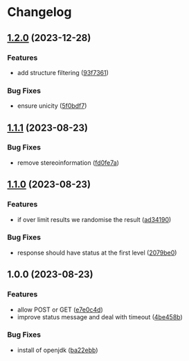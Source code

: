 # Changelog

## [1.2.0](https://github.com/cheminfo/maygen-docker/compare/v1.1.1...v1.2.0) (2023-12-28)


### Features

* add structure filtering ([93f7361](https://github.com/cheminfo/maygen-docker/commit/93f736162468809ea9b327c4545b4553069a9ec4))


### Bug Fixes

* ensure unicity ([5f0bdf7](https://github.com/cheminfo/maygen-docker/commit/5f0bdf71cbe524fbccef0ca2009dd03174226e47))

## [1.1.1](https://github.com/cheminfo/maygen-docker/compare/v1.1.0...v1.1.1) (2023-08-23)


### Bug Fixes

* remove stereoinformation ([fd0fe7a](https://github.com/cheminfo/maygen-docker/commit/fd0fe7aa40ede072c121f21bebadcf801ae4d1ea))

## [1.1.0](https://github.com/cheminfo/maygen-docker/compare/v1.0.0...v1.1.0) (2023-08-23)


### Features

* if over limit results we randomise the result ([ad34190](https://github.com/cheminfo/maygen-docker/commit/ad34190d05ff8fdc0ade08ecd5a0ad8113fdd5bf))


### Bug Fixes

* response should have status at the first level ([2079be0](https://github.com/cheminfo/maygen-docker/commit/2079be0176f04262cd4395d27685203edb8d8cb2))

## 1.0.0 (2023-08-23)


### Features

* allow POST or GET ([e7e0c4d](https://github.com/cheminfo/maygen-docker/commit/e7e0c4db5c03f2e23d6f303ee27a2352cdf9539b))
* improve status message and deal with timeout ([4be458b](https://github.com/cheminfo/maygen-docker/commit/4be458b71d1272fab19e3a3da230a710deebab90))


### Bug Fixes

* install of openjdk ([ba22ebb](https://github.com/cheminfo/maygen-docker/commit/ba22ebb5094bd189b77b68b045af5b7e705ec700))
